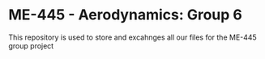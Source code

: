 # ME-445 - Aerodynamics: Group 6
This repository is used to store and excahnges all our files for the ME-445 group project
